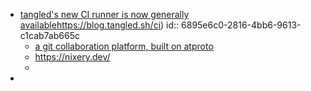 - [tangled's new CI runner is now generally available]()https://blog.tangled.sh/ci)
  id:: 6895e6c0-2816-4bb6-9613-c1cab7ab665c
	- [a git collaboration platform, built on atproto](https://blog.tangled.sh/intro)
	- https://nixery.dev/
	-
-